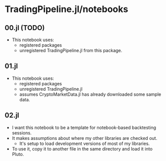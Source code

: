 # TradingPipeline.jl/notebooks

## 00.jl (TODO)

- This notebook uses:
  + registered packages 
  + unregistered TradingPipeline.jl from this package.

## 01.jl

- This notebook uses:
  + registered packages
  + unregistered TradingPipeline.jl
  + assumes CryptoMarketData.jl has already downloaded some sample data.

## 02.jl

- I want this notebook to be a template for notebook-based backtesting sessions.
- It makes assumptions about where my other libraries are checked out.
  + It's setup to load development versions of most of my libraries.
- To use it, copy it to another file in the same directory and load it into Pluto.
